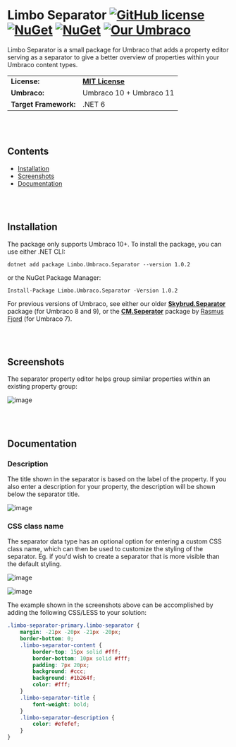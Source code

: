 # Limbo Separator [![GitHub license](https://img.shields.io/badge/license-MIT-blue.svg)](LICENSE.md) [![NuGet](https://img.shields.io/nuget/vpre/Limbo.Umbraco.Separator.svg)](https://www.nuget.org/packages/Limbo.Umbraco.Separator) [![NuGet](https://img.shields.io/nuget/dt/Limbo.Umbraco.Separator.svg)](https://www.nuget.org/packages/Limbo.Umbraco.Separator) [![Our Umbraco](https://img.shields.io/badge/our-umbraco-%233544B1)](https://our.umbraco.com/packages/backoffice-extensions/limbo-separator/)



Limbo Separator is a small package for Umbraco that adds a property editor serving as a separator to give a better overview of properties within your Umbraco content types.

<table>
  <tr>
    <td><strong>License:</strong></td>
    <td><a href="./LICENSE.md"><strong>MIT License</strong></a></td>
  </tr>
  <tr>
    <td><strong>Umbraco:</strong></td>
    <td>Umbraco 10 + Umbraco 11</td>
  </tr>
  <tr>
    <td><strong>Target Framework:</strong></td>
    <td>.NET 6</td>
  </tr>
</table>

<br /><br />

## Contents

- [Installation](#installation)
- [Screenshots](#screenshots)
- [Documentation](#documentation)

<br /><br />

## Installation

The package only supports Umbraco 10+. To install the package, you can use either .NET CLI:

```
dotnet add package Limbo.Umbraco.Separator --version 1.0.2
```

or the NuGet Package Manager:

```
Install-Package Limbo.Umbraco.Separator -Version 1.0.2
```

For previous versions of Umbraco, see either our older [**Skybrud.Separator**](https://github.com/skybrud/Skybrud.Separator) package (for Umbraco 8 and 9), or the [**CM.Seperator**](https://www.nuget.org/packages/CM.Seperator) package by [Rasmus Fjord](https://twitter.com/rasmusfjord?lang=da) (for Umbraco 7).

<br /><br />

## Screenshots

The separator property editor helps group similar properties within an existing property group:

![image](https://user-images.githubusercontent.com/3634580/84443532-1812ef80-ac40-11ea-8077-515c48015070.png)

[NuGetPackage]: https://www.nuget.org/packages/Limbo.Umbraco.Separator
[GitHubRelease]: https://github.com/limbo-works/Limbo.Umbraco.Separator/releases

<br /><br />

## Documentation

### Description

The title shown in the separator is based on the label of the property. If you also enter a description for your property, the description will be shown below the separator title.

![image](https://user-images.githubusercontent.com/3634580/174460208-1f2f4aed-8543-4e98-8878-ea947a8a6c0a.png)

### CSS class name

The separator data type has an optional option for entering a custom CSS class name, which can then be used to customize the styling of the separator. Eg. if you'd wish to create a separator that is more visible than the default styling.

![image](https://user-images.githubusercontent.com/3634580/174460243-7740377b-fca8-470b-8da9-b32cf00fe1a2.png)

![image](https://user-images.githubusercontent.com/3634580/174460227-16fdc933-92ca-4fc9-9bb5-ced462b26f81.png)

The example shown in the screenshots above can be accomplished by adding the following CSS/LESS to your solution:

```css
.limbo-separator-primary.limbo-separator {
    margin: -21px -20px -21px -20px;
    border-bottom: 0;
    .limbo-separator-content {
        border-top: 15px solid #fff;
        border-bottom: 10px solid #fff;
        padding: 7px 20px;
        background: #ccc;
        background: #1b264f;
        color: #fff;
    }
    .limbo-separator-title {
        font-weight: bold;
    }
    .limbo-separator-description {
        color: #efefef;
    }
}
```
